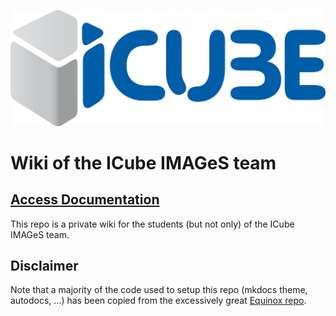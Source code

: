 ![](./assets/logo_icube.png)

# Wiki of the ICube IMAGeS team

## [Access Documentation](https://listindexoutofrange.github.io/WikiImages/)


This repo is a private wiki for the students (but not only) of the ICube IMAGeS team.


## Disclaimer

Note that a majority of the code used to setup this repo (mkdocs theme, autodocs, ...) has been copied from the excessively great [Equinox repo](https://github.com/patrick-kidger/equinox).




